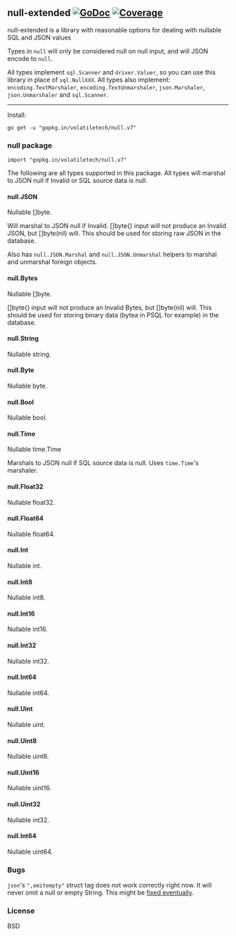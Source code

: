 ## null-extended [![GoDoc](https://godoc.org/github.com/volatiletech/null?status.svg)](https://godoc.org/github.com/volatiletech/null) [![Coverage](http://gocover.io/_badge/github.com/volatiletech/null)](http://gocover.io/github.com/volatiletech/null)

null-extended is a library with reasonable options for dealing with nullable SQL and JSON values

Types in `null` will only be considered null on null input, and will JSON encode to `null`.

All types implement `sql.Scanner` and `driver.Valuer`, so you can use this library in place of `sql.NullXXX`. All types also implement: `encoding.TextMarshaler`, `encoding.TextUnmarshaler`, `json.Marshaler`, `json.Unmarshaler` and `sql.Scanner`.

---

Install:

`go get -u "gopkg.in/volatiletech/null.v7"`

### null package

`import "gopkg.in/volatiletech/null.v7"`

The following are all types supported in this package. All types will marshal to JSON null if Invalid or SQL source data is null.

#### null.JSON
Nullable []byte.

Will marshal to JSON null if Invalid. []byte{} input will not produce an Invalid JSON, but []byte(nil) will. This should be used for storing raw JSON in the database.

Also has `null.JSON.Marshal` and `null.JSON.Unmarshal` helpers to marshal and unmarshal foreign objects.

#### null.Bytes
Nullable []byte.

[]byte{} input will not produce an Invalid Bytes, but []byte(nil) will. This should be used for storing binary data (bytea in PSQL for example) in the database.

#### null.String
Nullable string.

#### null.Byte
Nullable byte.

#### null.Bool
Nullable bool.

#### null.Time
Nullable time.Time

Marshals to JSON null if SQL source data is null. Uses `time.Time`'s marshaler.

#### null.Float32
Nullable float32.

#### null.Float64
Nullable float64.

#### null.Int
Nullable int.

#### null.Int8
Nullable int8.

#### null.Int16
Nullable int16.

#### null.Int32
Nullable int32.

#### null.Int64
Nullable int64.

#### null.Uint
Nullable uint.

#### null.Uint8
Nullable uint8.

#### null.Uint16
Nullable uint16.

#### null.Uint32
Nullable int32.

#### null.Int64
Nullable uint64.

### Bugs
`json`'s `",omitempty"` struct tag does not work correctly right now. It will never omit a null or empty String. This might be [fixed eventually](https://github.com/golang/go/issues/4357).

### License
BSD
